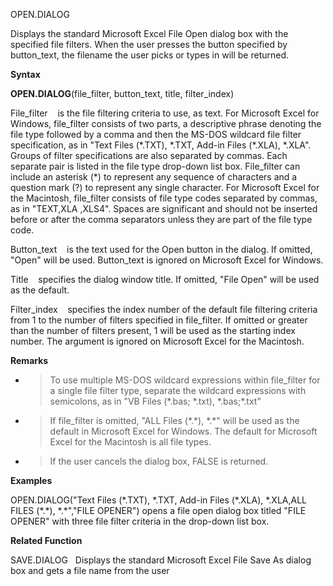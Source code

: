 OPEN.DIALOG

Displays the standard Microsoft Excel File Open dialog box with the
specified file filters. When the user presses the button specified by
button\_text, the filename the user picks or types in will be returned.

**Syntax**

**OPEN.DIALOG**(file\_filter, button\_text, title, filter\_index)

File\_filter    is the file filtering criteria to use, as text. For
Microsoft Excel for Windows, file\_filter consists of two parts, a
descriptive phrase denoting the file type followed by a comma and then
the MS-DOS wildcard file filter specification, as in "Text Files
(\*.TXT), \*.TXT, Add-in Files (\*.XLA), \*.XLA". Groups of filter
specifications are also separated by commas. Each separate pair is
listed in the file type drop-down list box. File\_filter can include an
asterisk (\*) to represent any sequence of characters and a question
mark (?) to represent any single character. For Microsoft Excel for the
Macintosh, file\_filter consists of file type codes separated by commas,
as in "TEXT,XLA ,XLS4". Spaces are significant and should not be
inserted before or after the comma separators unless they are part of
the file type code.

Button\_text    is the text used for the Open button in the dialog. If
omitted, "Open" will be used. Button\_text is ignored on Microsoft Excel
for Windows.

Title    specifies the dialog window title. If omitted, "File Open" will
be used as the default.

Filter\_index    specifies the index number of the default file
filtering criteria from 1 to the number of filters specified in
file\_filter. If omitted or greater than the number of filters present,
1 will be used as the starting index number. The argument is ignored on
Microsoft Excel for the Macintosh.

**Remarks**

  - > To use multiple MS-DOS wildcard expressions within file\_filter
    > for a single file filter type, separate the wildcard expressions
    > with semicolons, as in "VB Files (\*.bas; \*.txt), \*.bas;\*.txt"

  - > If file\_filter is omitted, "ALL Files (\*.\*), \*.\*" will be
    > used as the default in Microsoft Excel for Windows. The default
    > for Microsoft Excel for the Macintosh is all file types.

  - > If the user cancels the dialog box, FALSE is returned.

**Examples**

OPEN.DIALOG("Text Files (\*.TXT), \*.TXT, Add-in Files (\*.XLA),
\*.XLA,ALL FILES (\*.\*), \*.\*","FILE OPENER") opens a file open dialog
box titled "FILE OPENER" with three file filter criteria in the
drop-down list box.

**Related Function**

SAVE.DIALOG   Displays the standard Microsoft Excel File Save As dialog
box and gets a file name from the user


